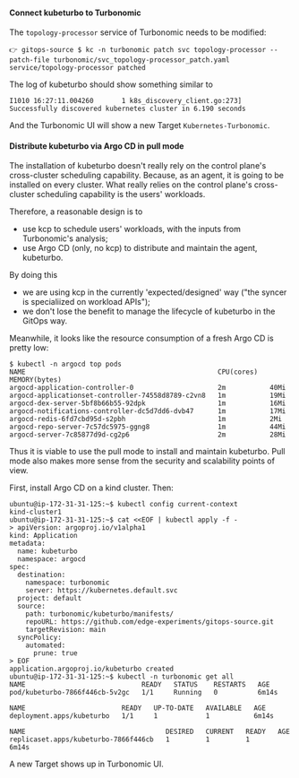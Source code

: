 #### Connect kubeturbo to Turbonomic
The `topology-processor` service of Turbonomic needs to be modified:
```console
👉 gitops-source $ kc -n turbonomic patch svc topology-processor --patch-file turbonomic/svc_topology-processor_patch.yaml 
service/topology-processor patched
```
The log of kubeturbo should show something similar to
```console
I1010 16:27:11.004260       1 k8s_discovery_client.go:273] Successfully discovered kubernetes cluster in 6.190 seconds
```
And the Turbonomic UI will show a new Target `Kubernetes-Turbonomic`.

#### Distribute kubeturbo via Argo CD in pull mode
The installation of kubeturbo doesn't really rely on the control plane's cross-cluster scheduling capability.
Because, as an agent, it is going to be installed on every cluster.
What really relies on the control plane's cross-cluster scheduling capability is the users' workloads.

Therefore, a reasonable design is to
- use kcp to schedule users' workloads, with the inputs from Turbonomic's analysis;
- use Argo CD (only, no kcp) to distribute and maintain the agent, kubeturbo.

By doing this
- we are using kcp in the currently 'expected/designed' way ("the syncer is specialiized on workload APIs");
- we don't lose the benefit to manage the lifecycle of kubeturbo in the GitOps way.

Meanwhile, it looks like the resource consumption of a fresh Argo CD is pretty low:
```console
$ kubectl -n argocd top pods
NAME                                                CPU(cores)   MEMORY(bytes)   
argocd-application-controller-0                     2m           40Mi            
argocd-applicationset-controller-74558d8789-c2vn8   1m           19Mi            
argocd-dex-server-5bf8b66b55-92dpk                  1m           16Mi            
argocd-notifications-controller-dc5d7dd6-dvb47      1m           17Mi            
argocd-redis-6fd7cbd95d-s2pbh                       1m           2Mi             
argocd-repo-server-7c57dc5975-ggng8                 1m           44Mi            
argocd-server-7c85877d9d-cg2p6                      2m           28Mi
```
Thus it is viable to use the pull mode to install and maintain kubeturbo.
Pull mode also makes more sense from the security and scalability points of view.

First, install Argo CD on a kind cluster. Then:
```console
ubuntu@ip-172-31-31-125:~$ kubectl config current-context
kind-cluster1
ubuntu@ip-172-31-31-125:~$ cat <<EOF | kubectl apply -f -
> apiVersion: argoproj.io/v1alpha1
kind: Application
metadata:
  name: kubeturbo
  namespace: argocd
spec:
  destination:
    namespace: turbonomic
    server: https://kubernetes.default.svc
  project: default
  source:
    path: turbonomic/kubeturbo/manifests/
    repoURL: https://github.com/edge-experiments/gitops-source.git
    targetRevision: main
  syncPolicy:
    automated:
      prune: true
> EOF
application.argoproj.io/kubeturbo created
ubuntu@ip-172-31-31-125:~$ kubectl -n turbonomic get all
NAME                             READY   STATUS    RESTARTS   AGE
pod/kubeturbo-7866f446cb-5v2gc   1/1     Running   0          6m14s

NAME                        READY   UP-TO-DATE   AVAILABLE   AGE
deployment.apps/kubeturbo   1/1     1            1           6m14s

NAME                                   DESIRED   CURRENT   READY   AGE
replicaset.apps/kubeturbo-7866f446cb   1         1         1       6m14s
```
A new Target shows up in Turbonomic UI.
